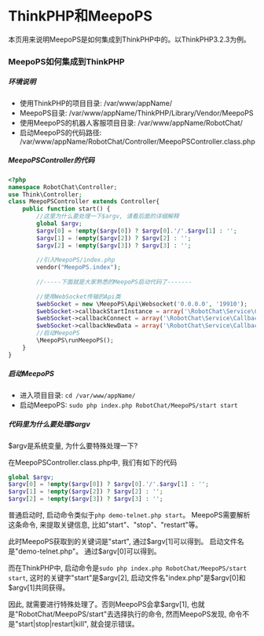 # ThinkPHP和MeepoPS
本页用来说明MeepoPS是如何集成到ThinkPHP中的。以ThinkPHP3.2.3为例。

### MeepoPS如何集成到ThinkPHP

##### 环境说明

- 使用ThinkPHP的项目目录: /var/www/appName/
- MeepoPS目录: /var/www/appName/ThinkPHP/Library/Vendor/MeepoPS
- 使用MeepoPS的机器人客服项目目录: /var/www/appName/RobotChat/
- 启动MeepoPS的代码路径: /var/www/appName/RobotChat/Controller/MeepoPSController.class.php

##### MeepoPSController的代码
```php
<?php
namespace RobotChat\Controller;
use Think\Controller;
class MeepoPSController extends Controller{
    public function start() {
        //这里为什么要处理一下$argv, 请看后面的详细解释
        global $argv;
        $argv[0] = !empty($argv[0]) ? $argv[0].'/'.$argv[1] : '';
        $argv[1] = !empty($argv[2]) ? $argv[2] : '';
        $argv[2] = !empty($argv[3]) ? $argv[3] : '';
        
        //引入MeepoPS/index.php
        vendor("MeepoPS.index");
        
        //-----下面就是大家熟悉的MeepoPS启动代码了-------
        
        //使用WebSocket传输的Api类
        $webSocket = new \MeepoPS\Api\Websocket('0.0.0.0', '19910');
        $webSocket->callbackStartInstance = array('\RobotChat\Service\CallbackService', 'startInstance');
        $webSocket->callbackConnect = array('\RobotChat\Service\CallbackService', 'startInstance');
        $webSocket->callbackNewData = array('\RobotChat\Service\CallbackService', 'newData');
        //启动MeepoPS
        \MeepoPS\runMeepoPS();
    }
}
```

##### 启动MeepoPS

- 进入项目目录: `cd /var/www/appName/`
- 启动MeepoPS: `sudo php index.php RobotChat/MeepoPS/start start`

##### 代码里为什么要处理$argv

$argv是系统变量, 为什么要特殊处理一下?

在MeepoPSController.class.php中, 我们有如下的代码
```php
global $argv;
$argv[0] = !empty($argv[0]) ? $argv[0].'/'.$argv[1] : '';
$argv[1] = !empty($argv[2]) ? $argv[2] : '';
$argv[2] = !empty($argv[3]) ? $argv[3] : '';
```

普通启动时, 启动命令类似于`php demo-telnet.php start`。 MeepoPS需要解析这条命令, 来提取关键信息, 比如"start"、"stop"、"restart"等。

此时MeepoPS获取到的关键词是"start", 通过$argv[1]可以得到。 启动文件名是"demo-telnet.php"。 通过$argv[0]可以得到。

而在ThinkPHP中, 启动命令是`sudo php index.php RobotChat/MeepoPS/start start`, 这时的关键字"start"是$argv[2], 启动文件名"index.php"是$argv[0]和$argv[1]共同获得。

因此, 就需要进行特殊处理了。否则MeepoPS会拿$argv[1], 也就是"RobotChat/MeepoPS/start"去选择执行的命令, 然而MeepoPS发现, 命令不是"start|stop|restart|kill", 就会提示错误。